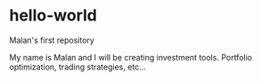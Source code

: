 # hello-world
Malan's first repository

My name is Malan and I will be creating investment tools.  Portfolio optimization, trading strategies, etc...  

